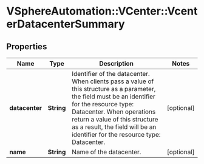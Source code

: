 # VSphereAutomation::VCenter::VcenterDatacenterSummary

## Properties
Name | Type | Description | Notes
------------ | ------------- | ------------- | -------------
**datacenter** | **String** | Identifier of the datacenter. When clients pass a value of this structure as a parameter, the field must be an identifier for the resource type: Datacenter. When operations return a value of this structure as a result, the field will be an identifier for the resource type: Datacenter. | [optional] 
**name** | **String** | Name of the datacenter. | [optional] 


